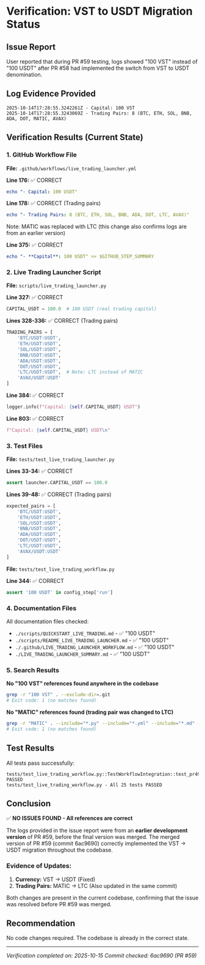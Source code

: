 # Verification: VST to USDT Migration Status

## Issue Report
User reported that during PR #59 testing, logs showed "100 VST" instead of "100 USDT" after PR #58 had implemented the switch from VST to USDT denomination.

## Log Evidence Provided
```
2025-10-14T17:28:55.3242261Z - Capital: 100 VST
2025-10-14T17:28:55.3243069Z - Trading Pairs: 8 (BTC, ETH, SOL, BNB, ADA, DOT, MATIC, AVAX)
```

## Verification Results (Current State)

### 1. GitHub Workflow File
**File:** `.github/workflows/live_trading_launcher.yml`

**Line 176:** ✅ CORRECT
```yaml
echo "- Capital: 100 USDT"
```

**Line 178:** ✅ CORRECT (Trading pairs)
```yaml
echo "- Trading Pairs: 8 (BTC, ETH, SOL, BNB, ADA, DOT, LTC, AVAX)"
```
Note: MATIC was replaced with LTC (this change also confirms logs are from an earlier version)

**Line 375:** ✅ CORRECT
```yaml
echo "- **Capital**: 100 USDT" >> $GITHUB_STEP_SUMMARY
```

### 2. Live Trading Launcher Script
**File:** `scripts/live_trading_launcher.py`

**Line 327:** ✅ CORRECT
```python
CAPITAL_USDT = 100.0  # 100 USDT (real trading capital)
```

**Lines 328-336:** ✅ CORRECT (Trading pairs)
```python
TRADING_PAIRS = [
    'BTC/USDT:USDT',
    'ETH/USDT:USDT',
    'SOL/USDT:USDT',
    'BNB/USDT:USDT',
    'ADA/USDT:USDT',
    'DOT/USDT:USDT',
    'LTC/USDT:USDT',  # Note: LTC instead of MATIC
    'AVAX/USDT:USDT'
]
```

**Line 384:** ✅ CORRECT
```python
logger.info(f"Capital: {self.CAPITAL_USDT} USDT")
```

**Line 803:** ✅ CORRECT
```python
f"Capital: {self.CAPITAL_USDT} USDT\n"
```

### 3. Test Files
**File:** `tests/test_live_trading_launcher.py`

**Lines 33-34:** ✅ CORRECT
```python
assert launcher.CAPITAL_USDT == 100.0
```

**Lines 39-48:** ✅ CORRECT (Trading pairs)
```python
expected_pairs = [
    'BTC/USDT:USDT',
    'ETH/USDT:USDT',
    'SOL/USDT:USDT',
    'BNB/USDT:USDT',
    'ADA/USDT:USDT',
    'DOT/USDT:USDT',
    'LTC/USDT:USDT',
    'AVAX/USDT:USDT'
]
```

**File:** `tests/test_live_trading_workflow.py`

**Line 344:** ✅ CORRECT
```python
assert '100 USDT' in config_step['run']
```

### 4. Documentation Files
All documentation files checked:
- `./scripts/QUICKSTART_LIVE_TRADING.md` - ✅ "100 USDT"
- `./scripts/README_LIVE_TRADING_LAUNCHER.md` - ✅ "100 USDT"
- `./.github/LIVE_TRADING_LAUNCHER_WORKFLOW.md` - ✅ "100 USDT"
- `./LIVE_TRADING_LAUNCHER_SUMMARY.md` - ✅ "100 USDT"

### 5. Search Results
**No "100 VST" references found anywhere in the codebase**
```bash
grep -r "100 VST" . --exclude-dir=.git
# Exit code: 1 (no matches found)
```

**No "MATIC" references found (trading pair was changed to LTC)**
```bash
grep -r "MATIC" . --include="*.py" --include="*.yml" --include="*.md" --exclude-dir=.git
# Exit code: 1 (no matches found)
```

## Test Results
All tests pass successfully:
```
tests/test_live_trading_workflow.py::TestWorkflowIntegration::test_pr49_integration PASSED
tests/test_live_trading_workflow.py - All 25 tests PASSED
```

## Conclusion
✅ **NO ISSUES FOUND - All references are correct**

The logs provided in the issue report were from an **earlier development version** of PR #59, before the final version was merged. The merged version of PR #59 (commit 6ac9690) correctly implemented the VST → USDT migration throughout the codebase.

### Evidence of Updates:
1. **Currency:** VST → USDT (Fixed)
2. **Trading Pairs:** MATIC → LTC (Also updated in the same commit)

Both changes are present in the current codebase, confirming that the issue was resolved before PR #59 was merged.

## Recommendation
No code changes required. The codebase is already in the correct state.

---
*Verification completed on: 2025-10-15*
*Commit checked: 6ac9690 (PR #59)*
